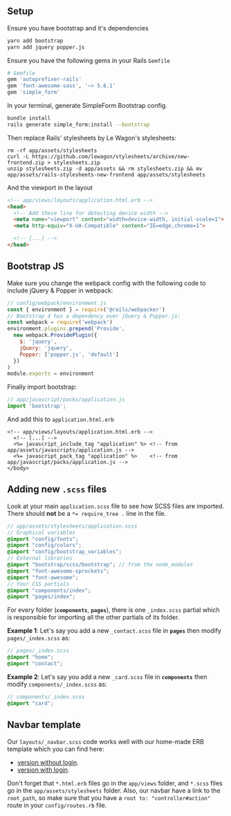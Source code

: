 ## Setup

Ensure you have bootstrap and it's dependencies

```bash
yarn add bootstrap
yarn add jquery popper.js
```

Ensure you have the following gems in your Rails `Gemfile`

```ruby
# Gemfile
gem 'autoprefixer-rails'
gem 'font-awesome-sass', '~> 5.6.1'
gem 'simple_form'
```

In your terminal, generate SimpleForm Bootstrap config.

```bash
bundle install
rails generate simple_form:install --bootstrap
```

Then replace Rails' stylesheets by Le Wagon's stylesheets:

```
rm -rf app/assets/stylesheets
curl -L https://github.com/lewagon/stylesheets/archive/new-frontend.zip > stylesheets.zip
unzip stylesheets.zip -d app/assets && rm stylesheets.zip && mv app/assets/rails-stylesheets-new-frontend app/assets/stylesheets
```

And the viewport in the layout

```html
<!-- app/views/layouts/application.html.erb -->
<head>
  <!-- Add these line for detecting device width -->
  <meta name="viewport" content="width=device-width, initial-scale=1">
  <meta http-equiv="X-UA-Compatible" content="IE=edge,chrome=1">

  <!-- [...] -->
</head>
```

## Bootstrap JS

Make sure you change the webpack config with the following code to include jQuery & Popper in webpack:

```js
// config/webpack/environment.js
const { environment } = require('@rails/webpacker')
// Bootstrap 4 has a dependency over jQuery & Popper.js:
const webpack = require('webpack')
environment.plugins.prepend('Provide',
  new webpack.ProvidePlugin({
    $: 'jquery',
    jQuery: 'jquery',
    Popper: ['popper.js', 'default']
  })
)
module.exports = environment
```

Finally import bootstrap:

```js
// app/javascript/packs/application.js
import 'bootstrap';
```
And add this to `application.html.erb`
```erb
<!-- app/views/layouts/application.html.erb -->
  <!-- [...] -->
  <%= javascript_include_tag "application" %> <!-- from app/assets/javascripts/application.js -->
  <%= javascript_pack_tag "application" %>    <!-- from app/javascript/packs/application.js -->
</body>
```
## Adding new `.scss` files

Look at your main `application.scss` file to see how SCSS files are imported. There should **not** be a `*= require_tree .` line in the file.

```scss
// app/assets/stylesheets/application.scss
// Graphical variables
@import "config/fonts";
@import "config/colors";
@import "config/bootstrap_variables";
// External libraries
@import "bootstrap/scss/bootstrap"; // from the node_modules
@import "font-awesome-sprockets";
@import "font-awesome";
// Your CSS partials
@import "components/index";
@import "pages/index";
```

For every folder (**`components`**, **`pages`**), there is one `_index.scss` partial which is responsible for importing all the other partials of its folder.

**Example 1**: Let's say you add a new `_contact.scss` file in **`pages`** then modify `pages/_index.scss` as:

```scss
// pages/_index.scss
@import "home";
@import "contact";
```

**Example 2**: Let's say you add a new `_card.scss` file in **`components`** then modify `components/_index.scss` as:

```scss
// components/_index.scss
@import "card";
```

## Navbar template

Our `layouts/_navbar.scss` code works well with our home-made ERB template which you can find here:

- [version without login](https://github.com/lewagon/awesome-navbars/blob/new-frontend/templates/_navbar_wagon_without_login.html.erb).
- [version with login](https://github.com/lewagon/awesome-navbars/blob/new-frontend/templates/_navbar_wagon.html.erb).

Don't forget that `*.html.erb` files go in the `app/views` folder, and `*.scss` files go in the `app/assets/stylesheets` folder. Also, our navbar have a link to the `root_path`, so make sure that you have a `root to: "controller#action"` route in your `config/routes.rb` file.
